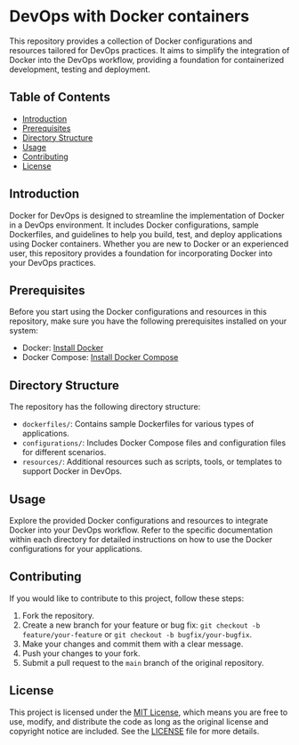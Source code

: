 # DevOps with Docker containers

This repository provides a collection of Docker configurations and resources tailored for DevOps practices. It aims to simplify the integration of Docker into the DevOps workflow, providing a foundation for containerized development, testing and deployment.

## Table of Contents

- [Introduction](#introduction)
- [Prerequisites](#prerequisites)
- [Directory Structure](#directory-structure)
- [Usage](#usage)
- [Contributing](#contributing)
- [License](#license)

## Introduction

Docker for DevOps is designed to streamline the implementation of Docker in a DevOps environment. It includes Docker configurations, sample Dockerfiles, and guidelines to help you build, test, and deploy applications using Docker containers. Whether you are new to Docker or an experienced user, this repository provides a foundation for incorporating Docker into your DevOps practices.

## Prerequisites

Before you start using the Docker configurations and resources in this repository, make sure you have the following prerequisites installed on your system:

- Docker: [Install Docker](https://docs.docker.com/get-docker/)
- Docker Compose: [Install Docker Compose](https://docs.docker.com/compose/install/)

## Directory Structure

The repository has the following directory structure:

- `dockerfiles/`: Contains sample Dockerfiles for various types of applications.
- `configurations/`: Includes Docker Compose files and configuration files for different scenarios.
- `resources/`: Additional resources such as scripts, tools, or templates to support Docker in DevOps.

## Usage

Explore the provided Docker configurations and resources to integrate Docker into your DevOps workflow. Refer to the specific documentation within each directory for detailed instructions on how to use the Docker configurations for your applications.

## Contributing

If you would like to contribute to this project, follow these steps:

1. Fork the repository.
2. Create a new branch for your feature or bug fix: `git checkout -b feature/your-feature` or `git checkout -b bugfix/your-bugfix`.
3. Make your changes and commit them with a clear message.
4. Push your changes to your fork.
5. Submit a pull request to the `main` branch of the original repository.

## License

This project is licensed under the [MIT License](LICENSE), which means you are free to use, modify, and distribute the code as long as the original license and copyright notice are included. See the [LICENSE](LICENSE) file for more details.
